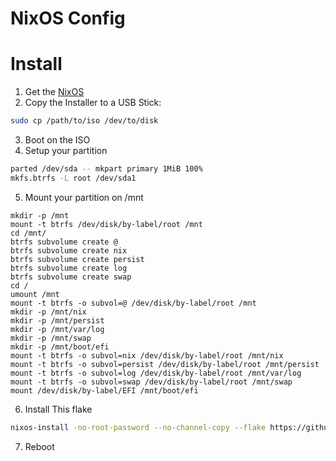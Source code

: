 # NixOS Config

# Install

1. Get the [NixOS](https://channels.nixos.org/nixos-22.05/latest-nixos-minimal-x86_64-linux.iso)
2. Copy the Installer to a USB Stick:

```bash
sudo cp /path/to/iso /dev/to/disk
```

3. Boot on the ISO
4. Setup your partition

```bash
parted /dev/sda -- mkpart primary 1MiB 100%
mkfs.btrfs -L root /dev/sda1
```

5. Mount your partition on /mnt

```
mkdir -p /mnt
mount -t btrfs /dev/disk/by-label/root /mnt
cd /mnt/
btrfs subvolume create @
btrfs subvolume create nix
btrfs subvolume create persist
btrfs subvolume create log
btrfs subvolume create swap
cd /
umount /mnt
mount -t btrfs -o subvol=@ /dev/disk/by-label/root /mnt
mkdir -p /mnt/nix
mkdir -p /mnt/persist
mkdir -p /mnt/var/log
mkdir -p /mnt/swap
mkdir -p /mnt/boot/efi
mount -t btrfs -o subvol=nix /dev/disk/by-label/root /mnt/nix
mount -t btrfs -o subvol=persist /dev/disk/by-label/root /mnt/persist
mount -t btrfs -o subvol=log /dev/disk/by-label/root /mnt/var/log
mount -t btrfs -o subvol=swap /dev/disk/by-label/root /mnt/swap
mount /dev/disk/by-label/EFI /mnt/boot/efi
```

6. Install This flake

```bash
nixos-install -no-root-password --no-channel-copy --flake https://github.com/jocelynthode/nixos-config#somehost

```

7. Reboot
